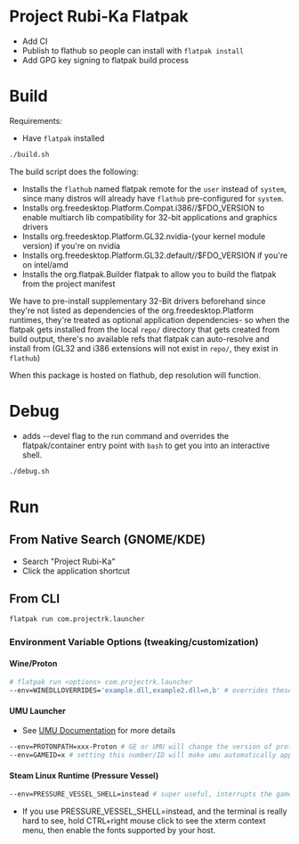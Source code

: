 # Project Rubi-Ka Flatpak

- Add CI
- Publish to flathub so people can install with `flatpak install`
- Add GPG key signing to flatpak build process

# Build

Requirements:

- Have `flatpak` installed

```bash
./build.sh
```

The build script does the following:

- Installs the `flathub` named flatpak remote for the `user` instead of `system`, since many distros will already have `flathub` pre-configured for `system`.
- Installs org.freedesktop.Platform.Compat.i386//$FDO_VERSION to enable multiarch lib compatibility for 32-bit applications and graphics drivers
- Installs org.freedesktop.Platform.GL32.nvidia-(your kernel module version) if you're on nvidia
- Installs org.freedesktop.Platform.GL32.default//$FDO_VERSION if you're on intel/amd
- Installs the org.flatpak.Builder flatpak to allow you to build the flatpak from the project manifest

We have to pre-install supplementary 32-Bit drivers beforehand since they're not listed as dependencies of the org.freedesktop.Platform runtimes, they're treated as optional application dependencies- so when the flatpak gets installed from the local `repo/` directory that gets created from build output, there's no available refs that flatpak can auto-resolve and install from (GL32 and i386 extensions will not exist in `repo/`, they exist in `flathub`)

When this package is hosted on flathub, dep resolution will function.


# Debug

- adds --devel flag to the run command and overrides the flatpak/container entry point with `bash` to get you into an interactive shell.

```bash
./debug.sh
```


# Run

## From Native Search (GNOME/KDE)

- Search "Project Rubi-Ka"
- Click the application shortcut

## From CLI

```bash
flatpak run com.projectrk.launcher
```

### Environment Variable Options (tweaking/customization)

#### Wine/Proton
```bash
# flatpak run <options> com.projectrk.launcher
--env=WINEDLLOVERRIDES='example.dll,example2.dll=n,b' # overrides these dlls and sets them to priority Native>Builtin. 
```

#### UMU Launcher

- See [UMU Documentation](https://github.com/Open-Wine-Components/umu-launcher/blob/main/docs/umu.1.scd) for more details
```bash
--env=PROTONPATH=xxx-Proton # GE or UMU will change the version of proton that gets installed dynamically by umu-run, the launcher
--env=GAMEID=x # setting this number/ID will make umu automatically apply ecosystem-managed protonfixes to your prefix.
```

#### Steam Linux Runtime (Pressure Vessel)
```bash
--env=PRESSURE_VESSEL_SHELL=instead # super useful, interrupts the game launch and drops you into an interactive xterm window that comes from the nested Steam Linux Runtime container spawned from bwrap, which is 2 layers in. Good if you need to see how the actual linux filesystem looks to the actual proton/game executable.
```

- If you use PRESSURE_VESSEL_SHELL=instead, and the terminal is really hard to see, hold CTRL+right mouse click to see the xterm context menu, then enable the fonts supported by your host.

